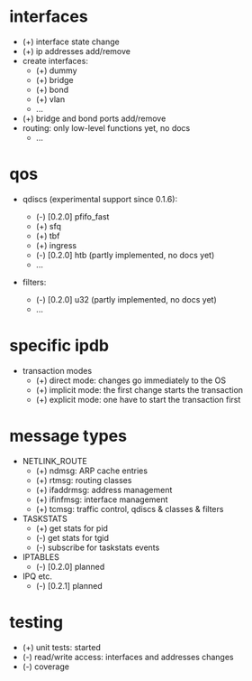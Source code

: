 
interfaces
==========

 * (+) interface state change
 * (+) ip addresses add/remove
 * create interfaces:
   * (+) dummy
   * (+) bridge
   * (+) bond
   * (+) vlan
   * ...
 * (+) bridge and bond ports add/remove
 * routing: only low-level functions yet, no docs
   * ...

qos
===

 * qdiscs (experimental support since 0.1.6):
   * (-) [0.2.0] pfifo_fast
   * (+) sfq
   * (+) tbf
   * (+) ingress
   * (-) [0.2.0] htb (partly implemented, no docs yet)
   * ...
 
 * filters: 
   * (-) [0.2.0] u32 (partly implemented, no docs yet)
   * ...   

specific ipdb
=============

 * transaction modes
   * (+) direct mode: changes go immediately to the OS
   * (+) implicit mode: the first change starts the transaction
   * (+) explicit mode: one have to start the transaction first

message types
=============

 * NETLINK_ROUTE
   * (+) ndmsg: ARP cache entries
   * (+) rtmsg: routing classes
   * (+) ifaddrmsg: address management
   * (+) ifinfmsg: interface management
   * (+) tcmsg: traffic control, qdiscs & classes & filters
 * TASKSTATS
   * (+) get stats for pid
   * (-) get stats for tgid
   * (-) subscribe for taskstats events
 * IPTABLES
   * (-) [0.2.0] planned
 * IPQ etc.
   * (-) [0.2.1] planned

testing
=======

 * (+) unit tests: started
 * (-) read/write access: interfaces and addresses changes
 * (-) coverage
